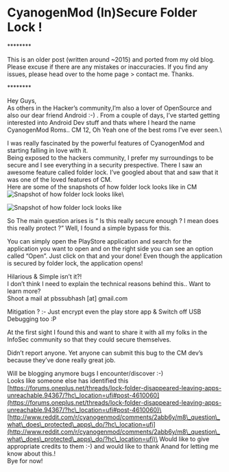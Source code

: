 # CyanogenMod (In)Secure Folder Lock !

\*\*\*\*\*\*\*\*

This is an older post (written around \~2015) and ported from my old blog. Please excuse if there are any mistakes or inaccuracies. If you find any issues, please head over to the home page > contact me. Thanks.

\*\*\*\*\*\*\*\*

Hey Guys,\
As others in the Hacker’s community,I’m also a lover of OpenSource and also our dear friend Android :-) . From a couple of days, I’ve started getting interested into Android Dev stuff and thats where I heard the name CyanogenMod Roms.. CM 12, Oh Yeah one of the best roms I’ve ever seen.\


I was really fascinated by the powerful features of CyanogenMod and starting falling in love with it.\
Being exposed to the hackers community, I prefer my surroundings to be secure and I see everything in a security prespective. There I saw an awesome feature called folder lock. I’ve googled about that and saw that it was one of the loved features of CM.\
Here are some of the snapshots of how folder lock looks like in CM\
![Snapshot of how folder lock looks like](http://i0.wp.com/redgadgets.com/wp-content/uploads/2015/01/folder-lock3.png)\


![Snapshot of how folder lock looks like](http://i1.wp.com/redgadgets.com/wp-content/uploads/2015/01/folder-lock11.png)

So The main question arises is “ Is this really secure enough ? I mean does this really protect ?” Well, I found a simple bypass for this.

You can simply open the PlayStore application and search for the application you want to open and on the right side you can see an option called “Open”. Just click on that and your done! Even though the application is secured by folder lock, the application opens!

Hilarious & Simple isn’t it?!\
I don’t think I need to explain the technical reasons behind this.. Want to learn more?\
Shoot a mail at pbssubhash \[at] gmail.com

Mitigation ? :- Just encrypt even the play store app & Switch off USB Debugging too :P

At the first sight I found this and want to share it with all my folks in the InfoSec community so that they could secure themselves.

Didn’t report anyone. Yet anyone can submit this bug to the CM dev’s because they’ve done really great job.

Will be blogging anymore bugs I encounter/discover :-)\
Looks like someone else has identified this\
[https://forums.oneplus.net/threads/lock-folder-disappeared-leaving-apps-unreachable.94367/?hc\_location=ufi#post-4610060](https://forums.oneplus.net/threads/lock-folder-disappeared-leaving-apps-unreachable.94367/?hc\_location=ufi#post-4610060)\
[http://www.reddit.com/r/cyanogenmod/comments/2abb6y/m8\_question\_what\_does\_protected\_apps\_do/?hc\_location=ufi](http://www.reddit.com/r/cyanogenmod/comments/2abb6y/m8\_question\_what\_does\_protected\_apps\_do/?hc\_location=ufi)\
Would like to give appropriate credits to them :-) and would like to thank Anand for letting me know about this.!\
Bye for now!
